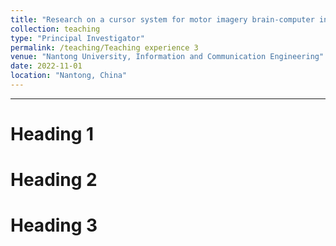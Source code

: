 ```yaml
---
title: "Research on a cursor system for motor imagery brain-computer interfaces"
collection: teaching
type: "Principal Investigator"
permalink: /teaching/Teaching experience 3
venue: "Nantong University, Information and Communication Engineering"
date: 2022-11-01
location: "Nantong, China"
---
```


---

Heading 1
======

Heading 2
======

Heading 3
======
